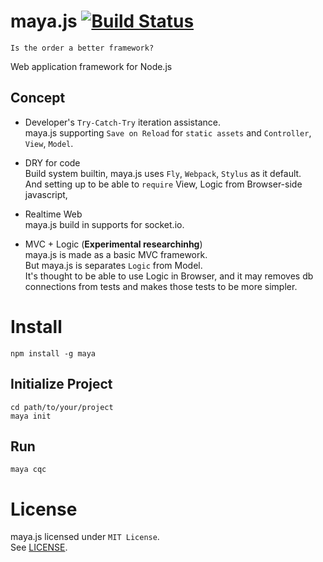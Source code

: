 # maya.js [![Build Status](https://travis-ci.org/Ragg-/maya.js.svg?branch=travis)](https://travis-ci.org/Ragg-/maya.js)

```
Is the order a better framework?
```

Web application framework for Node.js

## Concept
- Developer's `Try-Catch-Try` iteration assistance.  
  maya.js supporting `Save on Reload` for `static assets` and `Controller`, `View`, `Model`.

- DRY for code  
  Build system builtin, maya.js uses `Fly`, `Webpack`, `Stylus` as it default.  
  And setting up to be able to `require` View, Logic from Browser-side javascript,

- Realtime Web  
  maya.js build in supports for socket.io.

- MVC + Logic (**Experimental researchinhg**)  
  maya.js is made as a basic MVC framework.  
  But maya.js is separates `Logic` from Model.  
  It's thought to be able to use Logic in Browser, and it may removes db connections from tests and makes those tests to be more simpler.

# Install
```
npm install -g maya
```

## Initialize Project
```
cd path/to/your/project
maya init
```

## Run
```
maya cqc
```

# License
maya.js licensed under `MIT License`.  
See [LICENSE](https://github.com/Ragg-/maya.js/blob/master/LICENSE).
